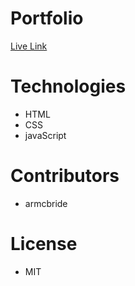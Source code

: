 # Portfolio
<a href="https://armcbride.github.io/" target="_blank">Live Link</a>

# Technologies
- HTML
- CSS
- javaScript

# Contributors
- armcbride


# License

- MIT



